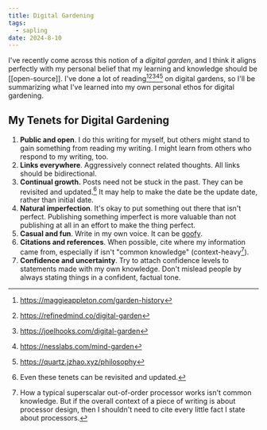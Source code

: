 ```yaml
---
title: Digital Gardening
tags:
  - sapling
date: 2024-8-10
---
```

I've recently come across this notion of a *digital garden*, and I think it aligns perfectly with my personal belief that my learning and knowledge should be [[open-source]]. I've done a lot of reading[^1][^2][^3][^4][^5] on digital gardens, so I'll be summarizing what I've learned into my own personal ethos for digital gardening.

[^1]: https://maggieappleton.com/garden-history
[^2]: https://refinedmind.co/digital-garden
[^3]: https://joelhooks.com/digital-garden
[^4]: https://nesslabs.com/mind-garden
[^5]: https://quartz.jzhao.xyz/philosophy

## My Tenets for Digital Gardening

1. **Public and open**. I do this writing for myself, but others might stand to gain something from reading my writing. I might learn from others who respond to my writing, too.
2. **Links everywhere**. Aggressively connect related thoughts. All links should be bidirectional.
3. **Continual growth.** Posts need not be stuck in the past. They can be revisited and updated.[^6] It may help to make the date be the update date, rather than initial date.
4. **Natural imperfection**. It's okay to put something out there that isn't perfect. Publishing something imperfect is more valuable than not publishing at all in an effort to make the thing perfect.
5. **Casual and fun**. Write in my own voice. It can be [goofy](https://br.ifunny.co/picture/it-s-totally-ok-to-let-na-your-goofy-side-8FGqYWa49?s=cl).
6. **Citations and references**. When possible, cite where my information came from, especially if isn't "common knowledge" (context-heavy[^7]).
7. **Confidence and uncertainty**. Try to attach confidence levels to statements made with my own knowledge. Don't mislead people by always stating things in a confident, factual tone.

[^6]: Even these tenets can be revisited and updated.
[^7]: How a typical superscalar out-of-order processor works isn't common knowledge. But if the overall context of a piece of writing is about processor design, then I shouldn't need to cite every little fact I state about processors.